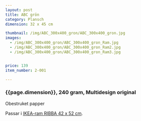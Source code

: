 ```yaml
---
layout: post
title: ABC grön
category: Plansch
dimension: 32 x 45 cm

thumbnail: /img/ABC_300x400_gron/ABC_300x400_gron.jpg
images: 
  - /img/ABC_300x400_gron/ABC_300x400_gron_Ram.jpg
  - /img/ABC_300x400_gron/ABC_300x400_gron_Ram2.jpg
  - /img/ABC_300x400_gron/ABC_300x400_gron_Ram3.jpg


price: 139
item_number: 2-001

---
```


### {{page.dimension}}, 240 gram, Multidesign original
Obestruket papper

Passar i [IKEA-ram RIBBA 42 x 52 cm](http://www.ikea.com/se/sv/catalog/products/60132521/#/60132521).